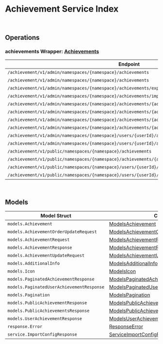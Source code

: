 # Achievement Service Index

&nbsp;

## Operations

### achievements Wrapper:  [Achievements](../services-api/pkg/service/achievement/achievements.go)
| Endpoint | Method | ID | Class | Wrapper |
|---|---|---|---|---|
| `/achievement/v1/admin/namespaces/{namespace}/achievements` | GET | AdminListAchievementsShort | [AdminListAchievementsShort](../achievement-sdk/pkg/achievementclient/achievements/achievements_client.go) | [AdminListAchievementsShort](../services-api/pkg/service/achievement/achievements.go) |
| `/achievement/v1/admin/namespaces/{namespace}/achievements` | POST | AdminCreateNewAchievementShort | [AdminCreateNewAchievementShort](../achievement-sdk/pkg/achievementclient/achievements/achievements_client.go) | [AdminCreateNewAchievementShort](../services-api/pkg/service/achievement/achievements.go) |
| `/achievement/v1/admin/namespaces/{namespace}/achievements/export` | GET | ExportAchievementsShort | [ExportAchievementsShort](../achievement-sdk/pkg/achievementclient/achievements/achievements_client.go) | [ExportAchievementsShort](../services-api/pkg/service/achievement/achievements.go) |
| `/achievement/v1/admin/namespaces/{namespace}/achievements/import` | POST | ImportAchievementsShort | [ImportAchievementsShort](../achievement-sdk/pkg/achievementclient/achievements/achievements_client.go) | [ImportAchievementsShort](../services-api/pkg/service/achievement/achievements.go) |
| `/achievement/v1/admin/namespaces/{namespace}/achievements/{achievementCode}` | GET | AdminGetAchievementShort | [AdminGetAchievementShort](../achievement-sdk/pkg/achievementclient/achievements/achievements_client.go) | [AdminGetAchievementShort](../services-api/pkg/service/achievement/achievements.go) |
| `/achievement/v1/admin/namespaces/{namespace}/achievements/{achievementCode}` | PUT | AdminUpdateAchievementShort | [AdminUpdateAchievementShort](../achievement-sdk/pkg/achievementclient/achievements/achievements_client.go) | [AdminUpdateAchievementShort](../services-api/pkg/service/achievement/achievements.go) |
| `/achievement/v1/admin/namespaces/{namespace}/achievements/{achievementCode}` | DELETE | AdminDeleteAchievementShort | [AdminDeleteAchievementShort](../achievement-sdk/pkg/achievementclient/achievements/achievements_client.go) | [AdminDeleteAchievementShort](../services-api/pkg/service/achievement/achievements.go) |
| `/achievement/v1/admin/namespaces/{namespace}/achievements/{achievementCode}` | PATCH | AdminUpdateAchievementListOrderShort | [AdminUpdateAchievementListOrderShort](../achievement-sdk/pkg/achievementclient/achievements/achievements_client.go) | [AdminUpdateAchievementListOrderShort](../services-api/pkg/service/achievement/achievements.go) |
| `/achievement/v1/admin/namespaces/{namespace}/users/{userId}/achievements` | GET | AdminListUserAchievementsShort | [AdminListUserAchievementsShort](../achievement-sdk/pkg/achievementclient/achievements/achievements_client.go) | [AdminListUserAchievementsShort](../services-api/pkg/service/achievement/achievements.go) |
| `/achievement/v1/admin/namespaces/{namespace}/users/{userId}/achievements/{achievementCode}/unlock` | PUT | AdminUnlockAchievementShort | [AdminUnlockAchievementShort](../achievement-sdk/pkg/achievementclient/achievements/achievements_client.go) | [AdminUnlockAchievementShort](../services-api/pkg/service/achievement/achievements.go) |
| `/achievement/v1/public/namespaces/{namespace}/achievements` | GET | PublicListAchievementsShort | [PublicListAchievementsShort](../achievement-sdk/pkg/achievementclient/achievements/achievements_client.go) | [PublicListAchievementsShort](../services-api/pkg/service/achievement/achievements.go) |
| `/achievement/v1/public/namespaces/{namespace}/achievements/{achievementCode}` | GET | PublicGetAchievementShort | [PublicGetAchievementShort](../achievement-sdk/pkg/achievementclient/achievements/achievements_client.go) | [PublicGetAchievementShort](../services-api/pkg/service/achievement/achievements.go) |
| `/achievement/v1/public/namespaces/{namespace}/users/{userId}/achievements` | GET | PublicListUserAchievementsShort | [PublicListUserAchievementsShort](../achievement-sdk/pkg/achievementclient/achievements/achievements_client.go) | [PublicListUserAchievementsShort](../services-api/pkg/service/achievement/achievements.go) |
| `/achievement/v1/public/namespaces/{namespace}/users/{userId}/achievements/{achievementCode}/unlock` | PUT | PublicUnlockAchievementShort | [PublicUnlockAchievementShort](../achievement-sdk/pkg/achievementclient/achievements/achievements_client.go) | [PublicUnlockAchievementShort](../services-api/pkg/service/achievement/achievements.go) |


&nbsp;  

## Models

| Model Struct | Class |
|---|---|
| `models.Achievement` | [ModelsAchievement ](../achievement-sdk/pkg/achievementclientmodels/models_achievement.go) |
| `models.AchievementOrderUpdateRequest` | [ModelsAchievementOrderUpdateRequest ](../achievement-sdk/pkg/achievementclientmodels/models_achievement_order_update_request.go) |
| `models.AchievementRequest` | [ModelsAchievementRequest ](../achievement-sdk/pkg/achievementclientmodels/models_achievement_request.go) |
| `models.AchievementResponse` | [ModelsAchievementResponse ](../achievement-sdk/pkg/achievementclientmodels/models_achievement_response.go) |
| `models.AchievementUpdateRequest` | [ModelsAchievementUpdateRequest ](../achievement-sdk/pkg/achievementclientmodels/models_achievement_update_request.go) |
| `models.AdditionalInfo` | [ModelsAdditionalInfo ](../achievement-sdk/pkg/achievementclientmodels/models_additional_info.go) |
| `models.Icon` | [ModelsIcon ](../achievement-sdk/pkg/achievementclientmodels/models_icon.go) |
| `models.PaginatedAchievementResponse` | [ModelsPaginatedAchievementResponse ](../achievement-sdk/pkg/achievementclientmodels/models_paginated_achievement_response.go) |
| `models.PaginatedUserAchievementResponse` | [ModelsPaginatedUserAchievementResponse ](../achievement-sdk/pkg/achievementclientmodels/models_paginated_user_achievement_response.go) |
| `models.Pagination` | [ModelsPagination ](../achievement-sdk/pkg/achievementclientmodels/models_pagination.go) |
| `models.PublicAchievementResponse` | [ModelsPublicAchievementResponse ](../achievement-sdk/pkg/achievementclientmodels/models_public_achievement_response.go) |
| `models.PublicAchievementsResponse` | [ModelsPublicAchievementsResponse ](../achievement-sdk/pkg/achievementclientmodels/models_public_achievements_response.go) |
| `models.UserAchievementResponse` | [ModelsUserAchievementResponse ](../achievement-sdk/pkg/achievementclientmodels/models_user_achievement_response.go) |
| `response.Error` | [ResponseError ](../achievement-sdk/pkg/achievementclientmodels/response_error.go) |
| `service.ImportConfigResponse` | [ServiceImportConfigResponse ](../achievement-sdk/pkg/achievementclientmodels/service_import_config_response.go) |

